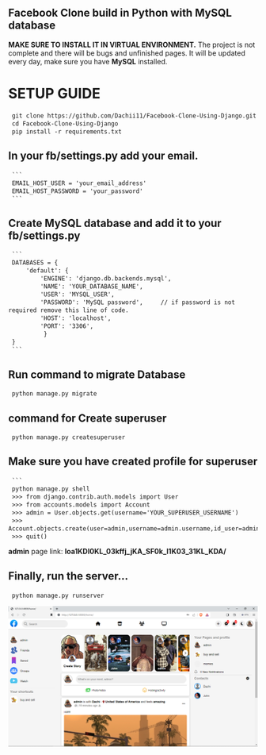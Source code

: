 ## Facebook Clone build in Python with MySQL database
**MAKE SURE TO INSTALL IT IN VIRTUAL ENVIRONMENT.**
The project is not complete and there will be bugs and unfinished pages.
It will be updated every day, make sure you have **MySQL** installed.

# SETUP GUIDE
     git clone https://github.com/Dachii11/Facebook-Clone-Using-Django.git
     cd Facebook-Clone-Using-Django
     pip install -r requirements.txt

## In your fb/settings.py add your email.
     ```
     EMAIL_HOST_USER = 'your_email_address'
     EMAIL_HOST_PASSWORD = 'your_password'
     ```

## Create MySQL database and add it to your fb/settings.py
     ```
     DATABASES = {
         'default': {
             'ENGINE': 'django.db.backends.mysql',
             'NAME': 'YOUR_DATABASE_NAME',
             'USER': 'MYSQL_USER',
             'PASSWORD': 'MySQL password',     // if password is not required remove this line of code.
             'HOST': 'localhost',
             'PORT': '3306',
              }
     }
     ```
## Run command to migrate Database
     python manage.py migrate
     
## command for Create superuser
     python manage.py createsuperuser

## Make sure you have created profile for superuser
     ```
     python manage.py shell
     >>> from django.contrib.auth.models import User
     >>> from accounts.models import Account
     >>> admin = User.objects.get(username='YOUR_SUPERUSER_USERNAME')
     >>> Account.objects.create(user=admin,username=admin.username,id_user=admin.id)
     >>> quit()

**admin** page link: **loa1KDl0KL_03kffj_jKA_SF0k_l1K03_31KL_KDA/**

## Finally, run the server...
     python manage.py runserver
     
![My Image](fb.png)
